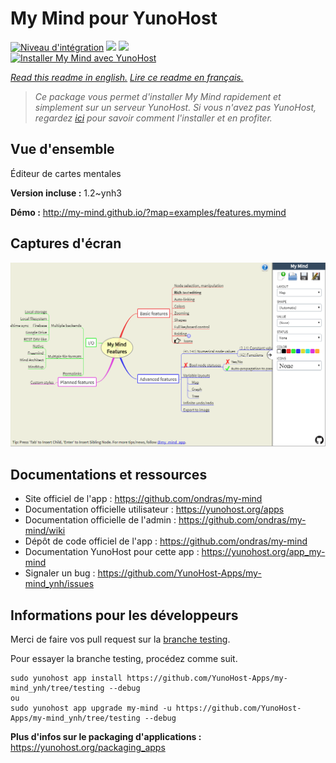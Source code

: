 # My Mind pour YunoHost

[![Niveau d'intégration](https://dash.yunohost.org/integration/my-mind.svg)](https://dash.yunohost.org/appci/app/my-mind) ![](https://ci-apps.yunohost.org/ci/badges/my-mind.status.svg) ![](https://ci-apps.yunohost.org/ci/badges/my-mind.maintain.svg)  
[![Installer My Mind avec YunoHost](https://install-app.yunohost.org/install-with-yunohost.svg)](https://install-app.yunohost.org/?app=my-mind)

*[Read this readme in english.](./README.md)*
*[Lire ce readme en français.](./README_fr.md)*

> *Ce package vous permet d'installer My Mind rapidement et simplement sur un serveur YunoHost.
Si vous n'avez pas YunoHost, regardez [ici](https://yunohost.org/#/install) pour savoir comment l'installer et en profiter.*

## Vue d'ensemble

Éditeur de cartes mentales

**Version incluse :** 1.2~ynh3

**Démo :** http://my-mind.github.io/?map=examples/features.mymind

## Captures d'écran

![](./doc/screenshots/screenshot.png)

## Documentations et ressources

* Site officiel de l'app : https://github.com/ondras/my-mind
* Documentation officielle utilisateur : https://yunohost.org/apps
* Documentation officielle de l'admin : https://github.com/ondras/my-mind/wiki
* Dépôt de code officiel de l'app : https://github.com/ondras/my-mind
* Documentation YunoHost pour cette app : https://yunohost.org/app_my-mind
* Signaler un bug : https://github.com/YunoHost-Apps/my-mind_ynh/issues

## Informations pour les développeurs

Merci de faire vos pull request sur la [branche testing](https://github.com/YunoHost-Apps/my-mind_ynh/tree/testing).

Pour essayer la branche testing, procédez comme suit.
```
sudo yunohost app install https://github.com/YunoHost-Apps/my-mind_ynh/tree/testing --debug
ou
sudo yunohost app upgrade my-mind -u https://github.com/YunoHost-Apps/my-mind_ynh/tree/testing --debug
```

**Plus d'infos sur le packaging d'applications :** https://yunohost.org/packaging_apps